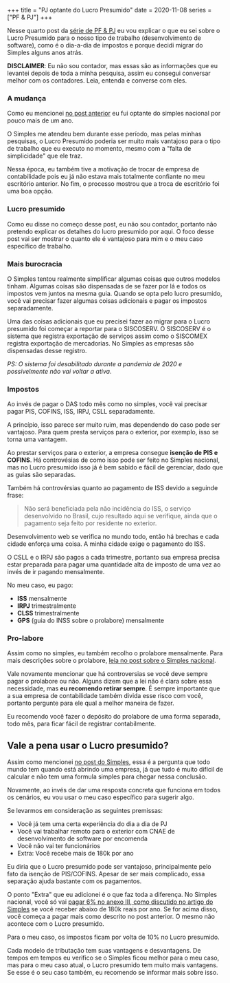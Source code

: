 +++
title = "PJ optante do Lucro Presumido"
date = 2020-11-08
series = ["PF & PJ"]
+++

Nesse quarto post da [série de PF & PJ](/series/pf-pj) eu vou explicar o que eu
sei sobre o Lucro Presumido para o nosso tipo de trabalho (desenvolvimento de
software), como é o dia-a-dia de impostos e porque decidi migrar do Simples
alguns anos atrás.

**DISCLAIMER**: Eu não sou contador, mas essas são as informações que
eu levantei depois de toda a minha pesquisa, assim eu consegui
conversar melhor com os contadores. Leia, entenda e converse com eles.

### A mudança

Como eu mencionei [no post anterior](/pjsimples) eu fui optante do simples
nacional por pouco mais de um ano.

O Simples me atendeu bem durante esse período, mas pelas minhas pesquisas, o
Lucro Presumido poderia ser muito mais vantajoso para o tipo de trabalho que eu
executo no momento, mesmo com a "falta de simplicidade" que ele traz.

Nessa época, eu também tive a motivação de trocar de empresa de contabilidade
pois eu já não estava mais totalmente confiante no meu escritório anterior. No
fim, o processo mostrou que a troca de escritório foi uma boa opção.

### Lucro presumido

Como eu disse no começo desse post, eu não sou contador, portanto não pretendo
explicar os detalhes do lucro presumido por aqui. O foco desse post vai ser
mostrar o quanto ele é vantajoso para mim e o meu caso específico de trabalho.

### Mais burocracia

O Simples tentou realmente simplificar algumas coisas que outros modelos
tinham. Algumas coisas são dispensadas de se fazer por lá e todos os impostos
vem juntos na mesma guia. Quando se opta pelo lucro presumido, você vai
precisar fazer algumas coisas adicionais e pagar os impostos separadamente.

Uma das coisas adicionais que eu precisei fazer ao migrar para o Lucro
presumido foi começar a reportar para o SISCOSERV. O SISCOSERV é o sistema que
registra exportação de serviços assim como o SISCOMEX registra exportação de
mercadorias. No Simples as empresas são dispensadas desse registro.

_PS: O sistema foi desabilitado durante a pandemia de 2020 e possivelmente não
vai voltar a ativa_.

### Impostos

Ao invés de pagar o DAS todo mês como no simples, você vai precisar pagar PIS,
COFINS, ISS, IRPJ, CSLL separadamente.

A princípio, isso parece ser muito ruim, mas dependendo do caso pode ser
vantajoso. Para quem presta serviços para o exterior, por exemplo, isso se
torna uma vantagem.

Ao prestar serviços para o exterior, a empresa consegue **isenção de PIS e
COFINS**. Há controvésias de como isso pode ser feito no Simples nacional, mas no
Lucro presumido isso já é bem sabido e fácil de gerenciar, dado que as guias
são separadas.

Também há controvérsias quanto ao pagamento de ISS devido a seguinde frase:

> Não será beneficiada pela não incidência do ISS, o serviço desenvolvido no Brasil, cujo resultado aqui se verifique, ainda que o pagamento seja feito por residente no exterior.

Desenvolvimento web se verifica no mundo todo, então há brechas e cada cidade
enforça uma coisa. A minha cidade exige o pagamento do ISS.

O CSLL e o IRPJ são pagos a cada trimestre, portanto sua empresa precisa estar
preparada para pagar uma quantidade alta de imposto de uma vez ao invés de ir
pagando mensalmente.

No meu caso, eu pago:

+ **ISS** mensalmente
+ **IRPJ** trimestralmente
+ **CLSS** trimestralmente
+ **GPS** (guia do INSS sobre o prolabore) mensalmente

### Pro-labore

Assim como no simples, eu também recolho o prolabore mensalmente. Para mais
descrições sobre o prolabore, [leia no post sobre o Simples
nacional](/pjsimples).

Vale novamente mencionar que há controversias se você deve sempre pagar o
prolabore ou não. Alguns dizem que a lei não é clara sobre essa necessidade,
mas **eu recomendo retirar sempre**. É sempre importante que a sua empresa de
contabilidade também divida esse risco com você, portanto pergunte para ele
qual a melhor maneira de fazer.

Eu recomendo você fazer o depósito do prolabore de uma forma separada, todo
mês, para ficar fácil de registrar contabilmente.

## Vale a pena usar o Lucro presumido?

Assim como mencionei [no post do Simples](/pjsimples), essa é a pergunta que
todo mundo tem quando está abrindo uma empresa, já que tudo é muito difícil de
calcular e não tem uma formula simples para chegar nessa conclusão.

Novamente, ao invés de dar uma resposta concreta que funciona em todos os
cenários, eu vou usar o meu caso específico para sugerir algo.

Se levarmos em consideração as seguintes premissas:

* Você já tem uma certa experiência do dia a dia de PJ
* Você vai trabalhar remoto para o exterior com CNAE de desenvolvimento de software por encomenda
* Você não vai ter funcionários
* Extra: Você recebe mais de 180k por ano

Eu diria que o Lucro presumido pode ser vantajoso, principalmente pelo fato da
isenção de PIS/COFINS. Apesar de ser mais complicado, essa separação ajuda
bastante com os pagamentos.

O ponto "Extra" que eu adicionei é o que faz toda a diferença. No Simples
nacional, você só vai [pagar 6% no anexo III, como discutido no artigo do
Simples](/pjsimples) se você receber abaixo de 180k reais por ano. Se for acima
disso, você começa a pagar mais como descrito no post anterior. O mesmo não
acontece com o Lucro presumido.

Para o meu caso, os impostos ficam por volta de 10% no Lucro presumido.

Cada modelo de tributação tem suas vantagens e desvantagens. De tempos em
tempos eu verifico se o Simples ficou melhor para o meu caso, mas para o meu
caso atual, o Lucro presumido tem muito mais vantagens. Se esse é o seu caso
também, eu recomendo se informar mais sobre isso.

